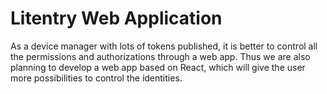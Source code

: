 # Litentry Web Application

As a device manager with lots of tokens published, it is better to control all the permissions and authorizations through a web app. Thus we are also planning to develop a web app based on React, which will give the user more possibilities to control the identities.